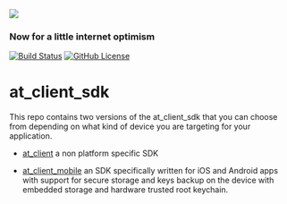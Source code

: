 <img src="https://atsign.dev/assets/img/@dev.png?sanitize=true">

### Now for a little internet optimism

[![Build Status](https://github.com/atsign-foundation/at_client_sdk/actions/workflows/at_client_sdk.yaml/badge.svg?branch=trunk)](https://github.com/atsign-foundation/at_client_sdk/actions/workflows/at_client_sdk.yaml)
[![GitHub License](https://img.shields.io/badge/license-BSD3-blue.svg)](./LICENSE)

# at_client_sdk
This repo contains two versions of the at_client_sdk that you can choose from 
depending on what kind of device you are targeting for your application.

* [at_client](./at_client) a non platform specific SDK

* [at_client_mobile](./at_client_mobile) an SDK specifically written for iOS and 
Android apps with support for secure storage and keys backup on the device with
embedded storage and hardware trusted root keychain.
